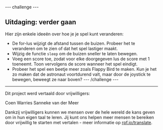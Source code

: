 --- challenge ---
## Uitdaging: verder gaan

Hier zijn enkele ideeën over hoe je je spel kunt veranderen:
- De for-lus wijzigt de afstand tussen de buizen. Probeer het te veranderen om te zien of dat het spel lastiger maakt.
- Wijzig de functie `sleep` om de buizen sneller te laten bewegen.
- Voeg een score toe, zodat voor elke doorgegeven lus de score met 1 toeneemt. Toon vervolgens de score wanneer het spel eindigt.
- Probeer het spel een beetje meer zoals Flappy Bird te maken. Kun je het zo maken dat de astronaut voortdurend valt, maar door de joystick te bewegen, beweegt ze naar boven? --- /challenge ---

*** 

Dit project werd vertaald door vrijwilligers:

Coen Warries
Sanneke van der Meer

Dankzij vrijwilligers kunnen we mensen over de hele wereld de kans geven om in hun eigen taal te leren. Jij kunt ons helpen meer mensen te bereiken door vrijwillig te starten met vertalen - meer informatie op [rpf.io/translate](https://rpf.io/translate).

